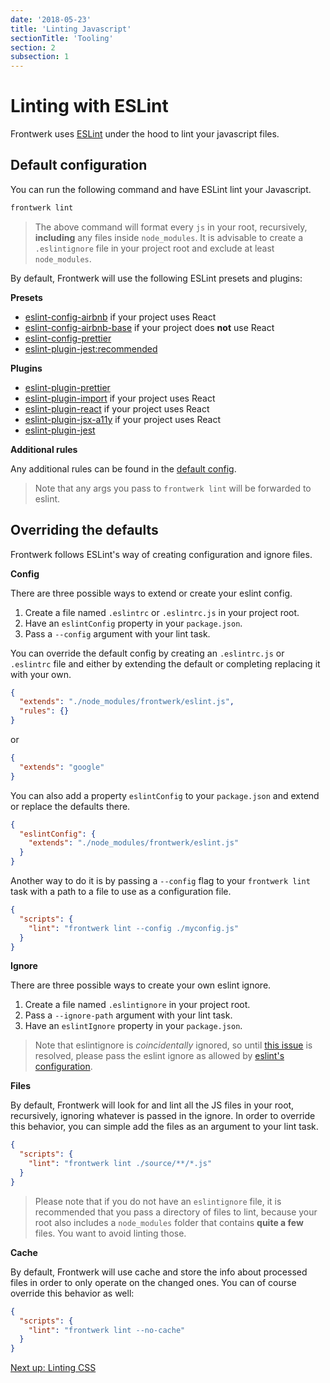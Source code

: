 ```yaml
---
date: '2018-05-23'
title: 'Linting Javascript'
sectionTitle: 'Tooling'
section: 2
subsection: 1
---
```


# Linting with ESLint

Frontwerk uses [ESLint][eslint] under the hood to lint your javascript files.

## Default configuration

You can run the following command and have ESLint lint your Javascript.

```bash
frontwerk lint
```

> The above command will format every `js` in your root, recursively, **including** any files inside `node_modules`. It is advisable to create a `.eslintignore` file in your project root and exclude at least `node_modules`.

By default, Frontwerk will use the following ESLint presets and plugins:

**Presets**

* [eslint-config-airbnb][eslint-config-airbnb] if your project uses React
* [eslint-config-airbnb-base][eslint-config-airbnb-base] if your project does
  **not** use React
* [eslint-config-prettier][eslint-config-prettier]
* [eslint-plugin-jest:recommended][eslint-plugin-jest]

**Plugins**

* [eslint-plugin-prettier][eslint-plugin-prettier]
* [eslint-plugin-import][eslint-plugin-import] if your project uses React
* [eslint-plugin-react][eslint-plugin-react] if your project uses React
* [eslint-plugin-jsx-a11y][eslint-plugin-jsx-a11y] if your project uses React
* [eslint-plugin-jest][eslint-plugin-jest]

**Additional rules**

Any additional rules can be found in the
[default config](https://github.com/tricinel/frontwerk/blob/master/src/config/eslintrc.js).

> Note that any args you pass to `frontwerk lint` will be forwarded to eslint.

## Overriding the defaults

Frontwerk follows ESLint's way of creating configuration and ignore files.

**Config**

There are three possible ways to extend or create your eslint config.

1. Create a file named `.eslintrc` or `.eslintrc.js` in your project root.
2. Have an `eslintConfig` property in your `package.json`.
3. Pass a `--config` argument with your lint task.

You can override the default config by creating an `.eslintrc.js` or `.eslintrc` file and either by extending the default or completing replacing it with your own.

```json
{
  "extends": "./node_modules/frontwerk/eslint.js",
  "rules": {}
}
```

or

```json
{
  "extends": "google"
}
```

You can also add a property `eslintConfig` to your `package.json` and extend or replace the defaults there.

```json
{
  "eslintConfig": {
    "extends": "./node_modules/frontwerk/eslint.js"
  }
}
```

Another way to do it is by passing a `--config` flag to your `frontwerk lint` task with a path to a file to use as a configuration file.

```json
{
  "scripts": {
    "lint": "frontwerk lint --config ./myconfig.js"
  }
}
```

**Ignore**

There are three possible ways to create your own eslint ignore.

1. Create a file named `.eslintignore` in your project root.
2. Pass a `--ignore-path` argument with your lint task.
3. Have an `eslintIgnore` property in your `package.json`.

> Note that eslintignore is _coincidentally_ ignored, so until [this issue](https://github.com/eslint/eslint/issues/9227) is resolved, please pass the eslint ignore as allowed by [eslint's configuration](https://eslint.org/docs/user-guide/configuring).

**Files**

By default, Frontwerk will look for and lint all the JS files in your root, recursively, ignoring whatever is passed in the ignore. In order to override this behavior, you can simple add the files as an argument to your lint task.

```json
{
  "scripts": {
    "lint": "frontwerk lint ./source/**/*.js"
  }
}
```

> Please note that if you do not have an `eslintignore` file, it is recommended that you pass a directory of files to lint, because your root also includes a `node_modules` folder that contains **quite a few** files. You want to avoid linting those.

**Cache**

By default, Frontwerk will use cache and store the info about processed files in order to only operate on the changed ones. You can of course override this behavior as well:

```json
{
  "scripts": {
    "lint": "frontwerk lint --no-cache"
  }
}
```

[Next up: Linting CSS][linting-css]

[eslint]: https://eslint.org/
[eslint-config-airbnb]: https://www.npmjs.com/package/eslint-config-airbnb
[eslint-config-airbnb-base]: https://www.npmjs.com/package/eslint-config-airbnb-base
[eslint-config-prettier]: https://www.npmjs.com/package/eslint-config-prettier
[eslint-plugin-prettier]: https://www.npmjs.com/package/eslint-plugin-prettier
[eslint-plugin-import]: https://www.npmjs.com/package/eslint-plugin-import
[eslint-plugin-react]: https://www.npmjs.com/package/eslint-plugin-react
[eslint-plugin-jsx-a11y]: https://www.npmjs.com/package/eslint-plugin-jsx-a11y
[eslint-plugin-jest]: https://www.npmjs.com/package/eslint-plugin-jest
[linting-css]: /docs/stylelint
